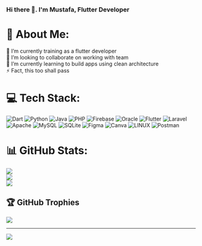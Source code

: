 ### Hi there 👋. I'm Mustafa, Flutter Developer

# 💫 About Me:
🔭 I’m currently training as a flutter developer<br>👯 I’m looking to collaborate on working with team<br>🌱 I’m currently learning to build apps using clean architecture<br>⚡ Fact, this too shall pass


# 💻 Tech Stack:
![Dart](https://img.shields.io/badge/dart-%230175C2.svg?style=flat&logo=dart&logoColor=white) ![Python](https://img.shields.io/badge/python-3670A0?style=flat&logo=python&logoColor=ffdd54) ![Java](https://img.shields.io/badge/java-%23ED8B00.svg?style=flat&logo=java&logoColor=white) ![PHP](https://img.shields.io/badge/php-%23777BB4.svg?style=flat&logo=php&logoColor=white) ![Firebase](https://img.shields.io/badge/firebase-%23039BE5.svg?style=flat&logo=firebase) ![Oracle](https://img.shields.io/badge/Oracle-F80000?style=flat&logo=oracle&logoColor=white) ![Flutter](https://img.shields.io/badge/Flutter-%2302569B.svg?style=flat&logo=Flutter&logoColor=white) ![Laravel](https://img.shields.io/badge/laravel-%23FF2D20.svg?style=flat&logo=laravel&logoColor=white) ![Apache](https://img.shields.io/badge/apache-%23D42029.svg?style=flat&logo=apache&logoColor=white) ![MySQL](https://img.shields.io/badge/mysql-%2300f.svg?style=flat&logo=mysql&logoColor=white) ![SQLite](https://img.shields.io/badge/sqlite-%2307405e.svg?style=flat&logo=sqlite&logoColor=white) 	![Figma](https://img.shields.io/badge/figma-%23F24E1E.svg?style=flat&logo=figma&logoColor=white) ![Canva](https://img.shields.io/badge/Canva-%2300C4CC.svg?style=flat&logo=Canva&logoColor=white) ![LINUX](https://img.shields.io/badge/Linux-FCC624?style=flat&logo=linux&logoColor=black) ![Postman](https://img.shields.io/badge/Postman-FF6C37?style=flat&logo=postman&logoColor=white)
# 📊 GitHub Stats:
![](https://github-readme-stats.vercel.app/api?username=mustafa-shihab1&theme=tokyonight&hide_border=false&include_all_commits=false&count_private=false)<br/>
![](https://github-readme-streak-stats.herokuapp.com/?user=mustafa-shihab1&theme=tokyonight&hide_border=false)<br/>
![](https://github-readme-stats.vercel.app/api/top-langs/?username=mustafa-shihab1&theme=tokyonight&hide_border=false&include_all_commits=false&count_private=false&layout=compact)

## 🏆 GitHub Trophies
![](https://github-profile-trophy.vercel.app/?username=mustafa-shihab1&theme=nord&no-frame=false&no-bg=true&margin-w=4)

---
[![](https://visitcount.itsvg.in/api?id=mustafa-shihab1&icon=0&color=1)](https://visitcount.itsvg.in)

<!-- Proudly created with GPRM ( https://gprm.itsvg.in ) -->
